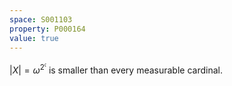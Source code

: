 ```yaml
---
space: S001103
property: P000164
value: true
---
```


$|X| = \omega^{2^\mathfrak{c}}$ is smaller than every measurable cardinal.
